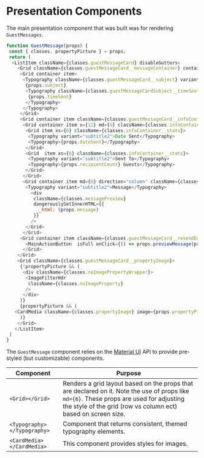 # Presentation Components

The main presentation component that was built was for rendering `GuestMessages`.

```javascript
function GuestMessage(props) {
 const { classes, propertyPicture } = props;
 return (
  <ListItem className={classes.guestMessageCard} disableGutters>
    <Grid className={classes.guestMessageCard__messageContainer} container direction="row">
     <Grid container item>
      <Typography className={classes.guestMessageCard__subject} variant="h4">
       {props.subject}
       <Typography className={classes.guestMessageCardSubject__timeSent} variant="caption">
        {props.timeSent}
       </Typography>
      </Typography>
     </Grid>
     <Grid container item className={classes.guestMessageCard__infoContainer}>
      <Grid container item s={12} md={6} className={classes.infoContainer__statsWrapper}>
       <Grid item xs={6} className={classes.infoContainer__stats}>
        <Typography variant="subtitle2">Date Sent</Typography>
        <Typography>{props.dateSent}</Typography>
       </Grid>
       <Grid  item xs={6} className={classes.infoContainer__stats}>
        <Typography variant="subtitle2">Sent To</Typography>
        <Typography>{props.recipientCount} Guests</Typography>
       </Grid>
      </Grid>
      <Grid container item md={6} direction="column" className={classes.guestMessageCard__message}>
       <Typography variant="subtitle2">Message</Typography>
         <div
          className={classes.messagePreview}
          dangerouslySetInnerHTML={{
           __html: (props.message)
          }}
         />
       </Grid>
      </Grid>
     <Grid container item className={classes.guestMessageCard__resendEmailButton} >
       <MainActionButton  isFull onClick={() => props.previewMessage(props.id)}>Resend Email</MainActionButton>
      </Grid>
    </Grid>
    <Grid className={classes.guestMessageCard__propertyImage}>
     {!propertyPicture && (
      <div className={classes.noImagePropertyWrapper}>
       <ImageFilterHdr
        className={classes.noImageProperty}
       />
      </div>
     )}
     {propertyPicture && (
   <CardMedia className={classes.propertyImage} image={props.propertyPicture} />
     )}
    </Grid>
   </ListItem>
 )
}
```

The `GuestMessage` component relies on the [Material UI](https://material-ui.com/) API to provide pre-styled (but customizable) components.

| Component | Purpose |
| --- | --- |
| `<Grid></Grid>` | Renders a grid layout based on the props that are declared on it. Note the use of props like `md={6}`. These props are used for adjusting the style of the grid (row vs column ect) based on screen size.|
| `<Typography></Typography>` | Component that returns consistent, themed typography elements. |
| `<CardMedia></CardMedia>` | This component provides styles for images. |

